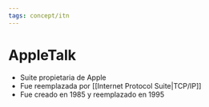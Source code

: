 ```yaml
---
tags: concept/itn
---
```


# AppleTalk

- Suite propietaria de Apple
- Fue reemplazada por [[Internet Protocol Suite|TCP/IP]]
- Fue creado en 1985 y reemplazado en 1995